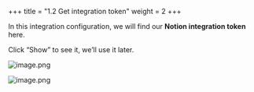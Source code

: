 +++
title = "1.2 Get integration token"
weight = 2
+++


In this integration configuration, we will find our **Notion integration token** here.


Click “Show” to see it, we’ll use it later.


![image.png](/images/002-ii-level-1-notion-to-md/001-1-setup-notion-integration/5-164988-image.png)


![image.png](/images/002-ii-level-1-notion-to-md/001-1-setup-notion-integration/5-888144-image.png)


